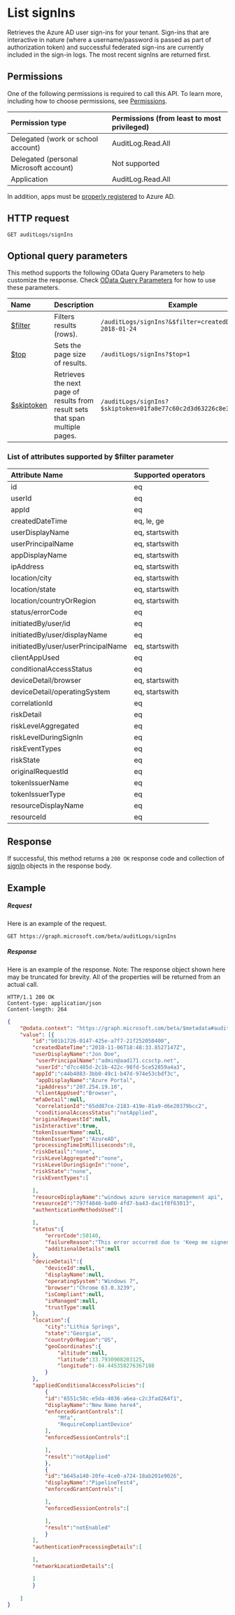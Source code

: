 # List signIns

Retrieves the Azure AD user sign-ins for your tenant. Sign-ins that are interactive in nature (where a username/password is passed as part of authorization token) and successful federated sign-ins are currently included in the sign-in logs.  The most recent signIns are returned first.


## Permissions
One of the following permissions is required to call this API. To learn more, including how to choose permissions, see [Permissions](/graph/permissions-reference).

|Permission type      | Permissions (from least to most privileged)              |
|:--------------------|:---------------------------------------------------------|
|Delegated (work or school account) | AuditLog.Read.All |
|Delegated (personal Microsoft account) | Not supported   |
|Application | AuditLog.Read.All | 

In addition, apps must be [properly registered](https://docs.microsoft.com/azure/active-directory/active-directory-reporting-api-prerequisites-azure-portal) to Azure AD.

## HTTP request
<!-- { "blockType": "ignored" } -->
```http
GET auditLogs/signIns
```
## Optional query parameters
This method supports the following OData Query Parameters to help customize the response. Check [OData Query Parameters](https://developer.microsoft.com/graph/docs/concepts/query_parameters) for how to use these parameters.

|Name     |Description                            |Example|
|:--------------------|----------------|------------------------------------------------------------------------|
|[$filter](https://developer.microsoft.com/graph/docs/concepts/query_parameters#filter-parameter)|Filters results (rows). |`/auditLogs/signIns?&$filter=createdDateTime le 2018-01-24`
|[$top](https://developer.microsoft.com/graph/docs/concepts/query_parameters#top-parameter)|Sets the page size of results.|`/auditLogs/signIns?$top=1`|
|[$skiptoken](https://developer.microsoft.com/graph/docs/concepts/query_parameters#skiptoken-parameter)|Retrieves the next page of results from result sets that span multiple pages.|`/auditLogs/signIns?$skiptoken=01fa0e77c60c2d3d63226c8e3294c860__1`|

### List of attributes supported by $filter parameter
|Attribute Name |Supported operators|
|:----------------|:------|
|id|eq|
|userId|eq|
|appId|eq|
|createdDateTime| eq, le, ge|
|userDisplayName| eq, startswith|
|userPrincipalName| eq, startswith|
|appDisplayName| eq, startswith|
|ipAddress| eq, startswith|
|location/city| eq, startswith|
|location/state| eq, startswith|
|location/countryOrRegion| eq, startswith|
|status/errorCode|eq|
|initiatedBy/user/id|eq|
|initiatedBy/user/displayName| eq|
|initiatedBy/user/userPrincipalName| eq, startswith|
|clientAppUsed| eq|
|conditionalAccessStatus | eq|
|deviceDetail/browser| eq, startswith|
|deviceDetail/operatingSystem| eq, startswith|
|correlationId| eq|
|riskDetail| eq|
|riskLevelAggregated| eq|
|riskLevelDuringSignIn| eq|
|riskEventTypes| eq|
|riskState| eq|
|originalRequestId| eq|
|tokenIssuerName| eq|
|tokenIssuerType| eq|
|resourceDisplayName| eq|
|resourceId| eq|


## Response
If successful, this method returns a `200 OK` response code and collection of [signIn](../resources/signin.md) objects in the response body.
## Example
##### Request
Here is an example of the request.
<!-- {
  "blockType": "request",
  "name": "get_signins"
}-->
```http
GET https://graph.microsoft.com/beta/auditLogs/signIns
```
##### Response
Here is an example of the response. Note: The response object shown here may be truncated for brevity. All of the properties will be returned from an actual call.
<!-- {
  "blockType": "response",
  "truncated": true,
  "@odata.type": "microsoft.graph.signIn",
  "isCollection": true
} -->
```http
HTTP/1.1 200 OK
Content-type: application/json
Content-length: 264
```
```json
{
	"@odata.context": "https://graph.microsoft.com/beta/$metadata#auditLogs/signIns",
	"value": [{
  		"id":"b01b1726-0147-425e-a7f7-21f252050400",
  		"createdDateTime":"2018-11-06T18:48:33.8527147Z",
  		"userDisplayName":"Jon Doe",
 		 "userPrincipalName":"admin@aad171.ccsctp.net",
 		 "userId":"d7cc485d-2c1b-422c-98fd-5ce52859a4a3",
  		"appId":"c44b4083-3bb0-49c1-b47d-974e53cbdf3c",
 		 "appDisplayName":"Azure Portal",
 		 "ipAddress":"207.254.19.10",
 		 "clientAppUsed":"Browser",
  		"mfaDetail":null,
 		 "correlationId":"65dd87ce-2183-419e-81a9-d6e20379bcc2",
 		 "conditionalAccessStatus":"notApplied",
  		"originalRequestId":null,
  		"isInteractive":true,
  		"tokenIssuerName":null,
  		"tokenIssuerType":"AzureAD",
  		"processingTimeInMilliseconds":0,
  		"riskDetail":"none",
  		"riskLevelAggregated":"none",
  		"riskLevelDuringSignIn":"none",
  		"riskState":"none",
  		"riskEventTypes":[

 		],
  		"resourceDisplayName":"windows azure service management api",
 		"resourceId":"797f4846-ba00-4fd7-ba43-dac1f8f63013",
  		"authenticationMethodsUsed":[

  		],
  		"status":{
    		"errorCode":50140,
    		"failureReason":"This error occurred due to 'Keep me signed in' interrupt when the user was signing-in.",
    		"additionalDetails":null
  		},
  		"deviceDetail":{
    		"deviceId":null,
    		"displayName":null,
    		"operatingSystem":"Windows 7",
    		"browser":"Chrome 63.0.3239",
    		"isCompliant":null,
    		"isManaged":null,
    		"trustType":null
  		},
  		"location":{
    		"city":"Lithia Springs",
    		"state":"Georgia",
    		"countryOrRegion":"US",
    		"geoCoordinates":{
      			"altitude":null,
      			"latitude":33.7930908203125,
      			"longitude":-84.445358276367188
    		}
  		},
  		"appliedConditionalAccessPolicies":[
    		{
      		"id":"6551c58c-e5da-4036-a6ea-c2c3fad264f1",
      		"displayName":"New Name here4",
      		"enforcedGrantControls":[
        		"Mfa",
        		"RequireCompliantDevice"
      		],
      		"enforcedSessionControls":[

      		],
      		"result":"notApplied"
    		},
    		{
      		"id":"b645a140-20fe-4ce0-a724-18ab201e9026",
      		"displayName":"PipelineTest4",
      		"enforcedGrantControls":[

      		],
      		"enforcedSessionControls":[

      		],
      		"result":"notEnabled"
    		}
  		],
  		"authenticationProcessingDetails":[

  		],
  		"networkLocationDetails":[

  		]
		}
	
	]
}

```

<!-- uuid: 8fcb5dbc-d5aa-4681-8e31-b001d5168d79
2015-10-25 14:57:30 UTC -->
<!-- {
  "type": "#page.annotation",
  "description": "List signIns",
  "keywords": "",
  "section": "documentation",
  "tocPath": ""
}-->
